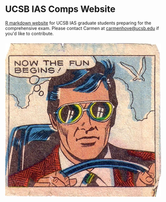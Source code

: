 # UCSB IAS Comps Website
[R markdown website]( https://carmenhove.github.io/IAScomps/) for UCSB IAS graduate students preparing for the comprehensive exam. Please contact Carmen at carmenhove@ucsb.edu if you'd like to contribute. 

### 
![](images/fun.jpg)
